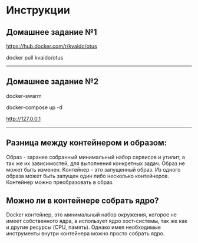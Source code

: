 # Инструкции

## Домашнее задание №1

https://hub.docker.com/r/kvaido/otus

docker pull kvaido/otus

---------------------
## Домашнее задание №2

docker-swarm

docker-compose up -d

http://127.0.0.1

---------------------
## Разница между контейнером и образом:

Образ - заранее собранный минимальный набор сервисов и утилит, а так же их зависимостей, для выполнения конкретных задач. Образ не может быть изменен.
Контейнер - это запущенный образ. Из одного образа может быть запущен один либо несколько контейнеров. Контейнер можно преобразовать в образ.

## Можно ли в контейнере собрать ядро?

Docker контейнер, это минимальный набор окружения, которое не имеет собственного ядра, а использует ядро хост-системы, так же как и другие ресурсы (CPU, память). 
Однако имея необходимые инструменты внутри контейнера можно просто собрать ядро.